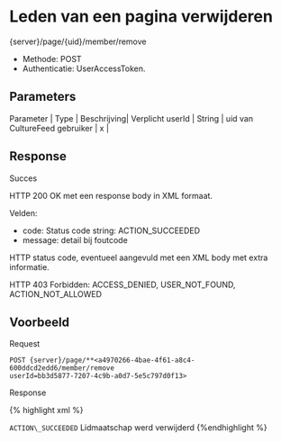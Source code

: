 ---
---

# Leden van een pagina verwijderen

{server}/page/{uid}/member/remove

* Methode:   POST
* Authenticatie: UserAccessToken.

## Parameters

Parameter | Type | Beschrijving| Verplicht
userId |   String |   uid van CultureFeed gebruiker | x |


## Response

Succes

HTTP 200 OK met een response body in XML formaat.

Velden:
* code: Status code string: ACTION\_SUCCEEDED
* message: detail bij foutcode

HTTP status code, eventueel aangevuld met een XML body met extra informatie.

HTTP 403 Forbidden: ACCESS\_DENIED, USER\_NOT\_FOUND, ACTION\_NOT\_ALLOWED

## Voorbeeld

Request

```
POST {server}/page/**<a4970266-4bae-4f61-a8c4-600ddcd2edd6/member/remove  
userId=bb3d5877-7207-4c9b-a0d7-5e5c797d0f13>
```

Response

{% highlight xml %}
<?xml version="1.0" encoding="UTF-8" standalone="yes"?>
<response xmlns:rdf="http://www.w3.org/1999/02/22-rdf-syntax-ns" xmlns:foaf="http://xmlns.com/foaf/0.1/" xmlns:cdb="http://www.cultuurdatabank.com/XMLSchema/CdbXSD/3.1/FINAL" xmlns:geo="http://www.w3.org/2003/01/geo/wgs84\_pos#">
<code>ACTION\_SUCCEEDED</code>
<message>Lidmaatschap werd verwijderd</message>
</response> {%endhighlight %}
